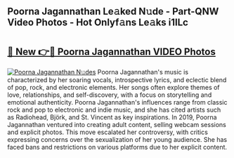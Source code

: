 ## Poorna Jagannathan Le𝚊ked N𝚞de - Part-QNW Video Photos - Hot Onlyf𝚊ns Le𝚊ks i1ILc

# <h2><a href="http://ac27758.deff.icu/?id=Poorna+Jagannathan">🔗 New 👉🔴 Poorna Jagannathan VIDEO Photos</a></h2>

[![Poorna Jagannathan N𝚞des](https://i.imgur.com/rIISA9y.gif)](http://ac27758.deff.icu/?id=Poorna+Jagannathan)
Poorna Jagannathan's music is characterized by her soaring vocals, introspective lyrics, and eclectic blend of pop, rock, and electronic elements. Her songs often explore themes of love, relationships, and self-discovery, with a focus on storytelling and emotional authenticity. Poorna Jagannathan's influences range from classic rock and pop to electronic and indie music, and she has cited artists such as Radiohead, Björk, and St. Vincent as key inspirations. In 2019, Poorna Jagannathan ventured into creating adult content, selling webcam sessions and explicit photos. This move escalated her controversy, with critics expressing concerns over the sexualization of her young audience. She has faced bans and restrictions on various platforms due to her explicit content.
